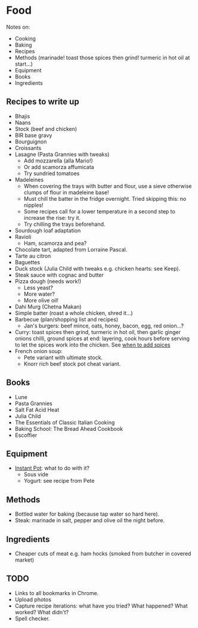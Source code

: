 # Food

Notes on:
* Cooking
* Baking
* Recipes
* Methods (marinade! toast those spices then grind! turmeric in hot oil at start...)
* Equipment
* Books
* Ingredients

## Recipes to write up

* Bhajis
* Naans
* Stock (beef and chicken)
* BIR base gravy
* Bourguignon
* Croissants
* Lasagne (Pasta Grannies with tweaks)
    * Add mozzarella (alla Mario!)
    * Or add scamorza affumicata
    * Try sundried tomatoes
* Madeleines
    * When covering the trays with butter and flour, use a sieve otherwise clumps of flour in madeleine base!
    * Must chill the batter in the fridge overnight. Tried skipping this: no nipples!
    * Some recipes call for a lower temperature in a second step to increase the rise: try it.
    * Try chilling the trays beforehand.
* Sourdough loaf adaptation
* Ravioli
    * Ham, scamorza and pea?
* Chocolate tart, adapted from Lorraine Pascal.
* Tarte au citron
* Baguettes
* Duck stock (Julia Child with tweaks e.g. chicken hearts: see Keep).
* Steak sauce with cognac and butter
* Pizza dough (needs work!)
    * Less yeast?
    * More water?
    * More olive oil!
* Dahi Murg (Chetna Makan)
* Simple batter (roast a whole chicken, shred it...)
* Barbecue (plan/shopping list and recipes)
    * Jan's burgers: beef mince, oats, honey, bacon, egg, red onion...?
* Curry: toast spices then grind, turmeric in hot oil, then garlic ginger onions chilli, ground spices at end: layering, cook hours before serving to let the spices work into the chicken. See [when to add spices](https://www.mindbodygreen.com/articles/when-to-add-spices-while-cooking)
* French onion soup:
    * Pete variant with ultimate stock.
    * Knorr rich beef stock pot cheat variant.

## Books

* Lune
* Pasta Grannies
* Salt Fat Acid Heat
* Julia Child
* The Essentials of Classic Italian Cooking
* Baking School: The Bread Ahead Cookbook
* Escoffier

## Equipment

* [Instant Pot](https://www.johnlewis.com/instant-duo-crisp-8-11-in-1-multi-cooker-air-fryer-7-6l-stainless-steel/p5101905): what to do with it?
    * Sous vide
    * Yogurt: see recipe from Pete

## Methods

* Bottled water for baking (because tap water so hard here).
* Steak: marinade in salt, pepper and olive oil the night before.

## Ingredients

* Cheaper cuts of meat e.g. ham hocks (smoked from butcher in covered market)

## TODO

* Links to all bookmarks in Chrome.
* Upload photos
* Capture recipe iterations: what have you tried? What happened? What worked? What didn't?
* Spell checker.